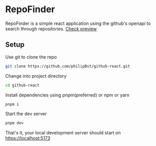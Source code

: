 # RepoFinder

RepoFinder is a simple react application using the github's openapi to search through repositories. [Check preview](https://repo-finder-philipbst.netlify.app/)

## Setup

Use git to clone the repo

```bash
git clone https://github.com/philipBst/github-react.git
```

Change into project directory

```bash
cd github-react
```

Install dependencies using pnpm(preferred) or npm or yarn

```bash
pnpm i
```

Start the dev server

```bash
pnpm dev
```

That's it, your local development server should start on [https://localhost:5173](https://localhost:5173)
